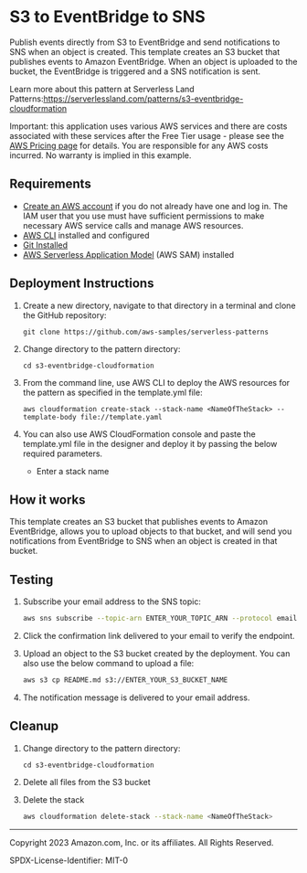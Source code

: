 # S3 to EventBridge to SNS

Publish events directly from S3 to EventBridge and send notifications to SNS when an object is created. This template creates an S3 bucket that publishes events to Amazon EventBridge. When an object is uploaded to the bucket, the EventBridge is triggered and a SNS notification is sent.

Learn more about this pattern at Serverless Land Patterns:https://serverlessland.com/patterns/s3-eventbridge-cloudformation

Important: this application uses various AWS services and there are costs associated with these services after the Free Tier usage - please see the [AWS Pricing page](https://aws.amazon.com/pricing/) for details. You are responsible for any AWS costs incurred. No warranty is implied in this example.

## Requirements

- [Create an AWS account](https://portal.aws.amazon.com/gp/aws/developer/registration/index.html) if you do not already have one and log in. The IAM user that you use must have sufficient permissions to make necessary AWS service calls and manage AWS resources.
- [AWS CLI](https://docs.aws.amazon.com/cli/latest/userguide/install-cliv2.html) installed and configured
- [Git Installed](https://git-scm.com/book/en/v2/Getting-Started-Installing-Git)
- [AWS Serverless Application Model](https://docs.aws.amazon.com/serverless-application-model/latest/developerguide/serverless-sam-cli-install.html) (AWS SAM) installed

## Deployment Instructions

1. Create a new directory, navigate to that directory in a terminal and clone the GitHub repository:
   ```
   git clone https://github.com/aws-samples/serverless-patterns
   ```
1. Change directory to the pattern directory:
   ```
   cd s3-eventbridge-cloudformation
   ```
1. From the command line, use AWS CLI to deploy the AWS resources for the pattern as specified in the template.yml file:
   ```
   aws cloudformation create-stack --stack-name <NameOfTheStack> --template-body file://template.yaml
   ```
1. You can also use AWS CloudFormation console and paste the template.yml file in the designer and deploy it by passing the below required parameters.

   - Enter a stack name

## How it works

This template creates an S3 bucket that publishes events to Amazon EventBridge, allows you to upload objects to that bucket, and will send you notifications from EventBridge to SNS when an object is created in that bucket.

## Testing

1. Subscribe your email address to the SNS topic:
    ```bash
    aws sns subscribe --topic-arn ENTER_YOUR_TOPIC_ARN --protocol email --notification-endpoint ENTER_YOUR_EMAIL_ADDRESS
    ```
1. Click the confirmation link delivered to your email to verify the endpoint.

1. Upload an object to the S3 bucket created by the deployment. You can also use the below command to upload a file:
    ```bash
    aws s3 cp README.md s3://ENTER_YOUR_S3_BUCKET_NAME
    ```
1. The notification message is delivered to your email address.

## Cleanup

1. Change directory to the pattern directory:
    ```
    cd s3-eventbridge-cloudformation
    ```
1. Delete all files from the S3 bucket

1. Delete the stack
   ```bash
   aws cloudformation delete-stack --stack-name <NameOfTheStack>
   ```

---

Copyright 2023 Amazon.com, Inc. or its affiliates. All Rights Reserved.

SPDX-License-Identifier: MIT-0